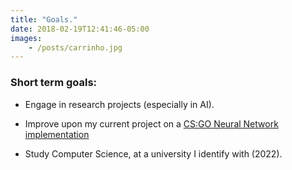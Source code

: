 ```yaml
---
title: "Goals."
date: 2018-02-19T12:41:46-05:00
images:
    - /posts/carrinho.jpg
---
```


### Short term goals:

* Engage in research projects (especially in AI).

* Improve upon my current project on a [CS:GO Neural Network implementation](/achievements/airesearch)

* Study Computer Science, at a university I identify with (2022).

